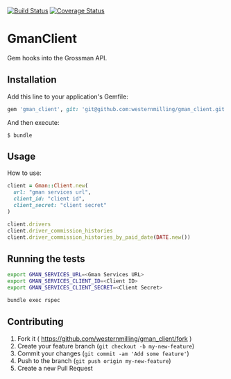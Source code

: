 [![Build Status](https://travis-ci.org/westernmilling/gman_client.svg?branch=master)](https://travis-ci.org/westernmilling/gman_client) [![Coverage Status](https://coveralls.io/repos/westernmilling/gman_client/badge.svg)](https://coveralls.io/r/westernmilling/gman_client)

# GmanClient

Gem hooks into the Grossman API.

## Installation

Add this line to your application's Gemfile:

```ruby
gem 'gman_client', git: 'git@github.com:westernmilling/gman_client.git'
```

And then execute:

    $ bundle

## Usage

How to use:

```ruby
client = Gman::Client.new(
  url: "gman services url",
  client_id: "client id",
  client_secret: "client secret"
)
```

```ruby
client.drivers
client.driver_commission_histories
client.driver_commission_histories_by_paid_date(DATE.new())
```

## Running the tests

```bash
export GMAN_SERVICES_URL=<Gman Services URL>
export GMAN_SERVICES_CLIENT_ID=<Client ID>
export GMAN_SERVICES_CLIENT_SECRET=<Client Secret>

bundle exec rspec
```

## Contributing

1. Fork it ( https://github.com/westernmilling/gman_client/fork )
2. Create your feature branch (`git checkout -b my-new-feature`)
3. Commit your changes (`git commit -am 'Add some feature'`)
4. Push to the branch (`git push origin my-new-feature`)
5. Create a new Pull Request
